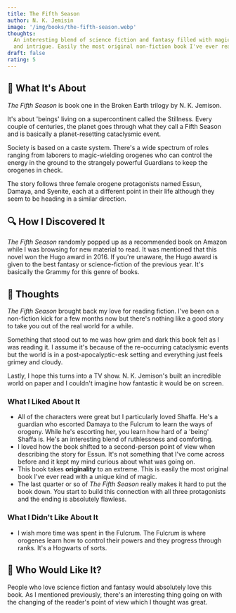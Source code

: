 ```yaml
---
title: The Fifth Season
author: N. K. Jemisin
image: '/img/books/the-fifth-season.webp'
thoughts:
  An interesting blend of science fiction and fantasy filled with magic, tragedy,
  and intrigue. Easily the most original non-fiction book I've ever read.
draft: false
rating: 5
---
```


## 📕 What It's About

_The Fifth Season_ is book one in the Broken Earth trilogy by N. K. Jemison.

It's about 'beings' living on a supercontinent called the Stillness. Every couple of centuries, the planet goes through what they call a Fifth Season and is basically a planet-resetting cataclysmic event.

Society is based on a caste system. There's a wide spectrum of roles ranging from laborers to magic-wielding orogenes who can control the energy in the ground to the strangely powerful Guardians to keep the orogenes in check.

The story follows three female orogene protagonists named Essun, Damaya, and Syenite, each at a different point in their life although they seem to be heading in a similar direction.

## 🔍 How I Discovered It

_The Fifth Season_ randomly popped up as a recommended book on Amazon while I was browsing for new material to read. It was mentioned that this novel won the Hugo award in 2016. If you're unaware, the Hugo award is given to the best fantasy or science-fiction of the previous year. It's basically the Grammy for this genre of books.

## 🧠 Thoughts

_The Fifth Season_ brought back my love for reading fiction. I've been on a non-fiction kick for a few months now but there's nothing like a good story to take you out of the real world for a while.

Something that stood out to me was how grim and dark this book felt as I was reading it. I assume it's because of the re-occurring cataclysmic events but the world is in a post-apocalyptic-esk setting and everything just feels grimey and cloudy.

Lastly, I hope this turns into a TV show. N. K. Jemison's built an incredible world on paper and I couldn't imagine how fantastic it would be on screen.

### What I Liked About It

- All of the characters were great but I particularly loved Shaffa. He's a guardian who escorted Damaya to the Fulcrum to learn the ways of orogeny. While he's escorting her, you learn how hard of a 'being' Shaffa is. He's an interesting blend of ruthlessness and comforting.
- I loved how the book shifted to a second-person point of view when describing the story for Essun. It's not something that I've come across before and it kept my mind curious about what was going on.
- This book takes **originality** to an extreme. This is easily the most original book I've ever read with a unique kind of magic.
- The last quarter or so of _The Fifth Season_ really makes it hard to put the book down. You start to build this connection with all three protagonists and the ending is absolutely flawless.

### What I Didn't Like About It

- I wish more time was spent in the Fulcrum. The Fulcrum is where orogenes learn how to control their powers and they progress through ranks. It's a Hogwarts of sorts.

## 🦉 Who Would Like It?

People who love science fiction and fantasy would absolutely love this book. As I mentioned previously, there's an interesting thing going on with the changing of the reader's point of view which I thought was great.
